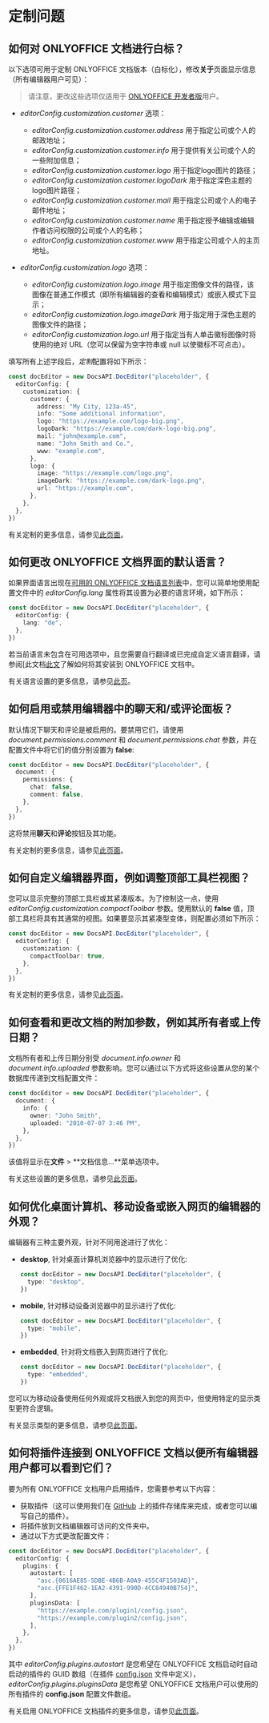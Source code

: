 ﻿---
sidebar_position: -7
---

# 定制问题

## 如何对 ONLYOFFICE 文档进行白标？

以下选项可用于定制 ONLYOFFICE 文档版本（白标化），修改**关于**页面显示信息（所有编辑器用户可见）：

> 请注意，更改这些选项仅适用于 [ONLYOFFICE 开发者版](https://www.onlyoffice.com/developer-edition-prices.aspx)用户。

- *editorConfig.customization.customer* 选项：

  - *editorConfig.customization.customer.address* 用于指定公司或个人的邮政地址；
  - *editorConfig.customization.customer.info* 用于提供有关公司或个人的一些附加信息；
  - *editorConfig.customization.customer.logo* 用于指定logo图片的路径；
  - *editorConfig.customization.customer.logoDark* 用于指定深色主题的logo图片路径；
  - *editorConfig.customization.customer.mail* 用于指定公司或个人的电子邮件地址；
  - *editorConfig.customization.customer.name* 用于指定授予编辑或编辑作者访问权限的公司或个人的名称；
  - *editorConfig.customization.customer.www* 用于指定公司或个人的主页地址。

- *editorConfig.customization.logo* 选项：

  - *editorConfig.customization.logo.image* 用于指定图像文件的路径，该图像在普通工作模式（即所有编辑器的查看和编辑模式）或嵌入模式下显示；
  - *editorConfig.customization.logo.imageDark* 用于指定用于深色主题的图像文件的路径；
  - *editorConfig.customization.logo.url* 用于指定当有人单击徽标图像时将使用的绝对 URL（您可以保留为空字符串或 null 以使徽标不可点击）。

填写所有上述字段后，*定制*配置将如下所示：

``` ts
const docEditor = new DocsAPI.DocEditor("placeholder", {
  editorConfig: {
    customization: {
      customer: {
        address: "My City, 123a-45",
        info: "Some additional information",
        logo: "https://example.com/logo-big.png",
        logoDark: "https://example.com/dark-logo-big.png",
        mail: "john@example.com",
        name: "John Smith and Co.",
        www: "example.com",
      },
      logo: {
        image: "https://example.com/logo.png",
        imageDark: "https://example.com/dark-logo.png",
        url: "https://example.com",
      },
    },
  },
})
```

有关定制的更多信息，请参见[此页面](../../usage-api/config/editor/customization/customization-standard-branding.md)。

## 如何更改 ONLYOFFICE 文档界面的默认语言？

如果界面语言出现在[可用的 ONLYOFFICE 文档语言列表](https://helpcenter.onlyoffice.com/server/document/available-languages.aspx)中，您可以简单地使用配置文件中的 *editorConfig.lang* 属性将其设置为必要的语言环境，如下所示：

``` ts
const docEditor = new DocsAPI.DocEditor("placeholder", {
  editorConfig: {
    lang: "de",
  },
})
```

若当前语言未包含在可用选项中，且您需要自行翻译或已完成自定义语言翻译，请参阅[此文档[此文](https://helpcenter.onlyoffice.com/server/docker/document/add-interface-language.aspx)了解如何将其安装到 ONLYOFFICE 文档中。

有关语言设置的更多信息，请参见[此页](../../usage-api/config/editor/editor.md)。

## 如何启用或禁用编辑器中的聊天和/或评论面板？

默认情况下聊天和评论是被启用的。要禁用它们，请使用 *document.permissions.comment* 和 *document.permissions.chat* 参数，并在配置文件中将它们的值分别设置为 **false**:

``` ts
const docEditor = new DocsAPI.DocEditor("placeholder", {
  document: {
    permissions: {
      chat: false,
      comment: false,
    },
  },
})
```

这将禁用**聊天**和**评论**按钮及其功能。

有关定制的更多信息，请参见[此页面](../../usage-api/config/editor/customization/customization-standard-branding.md)。

## 如何自定义编辑器界面，例如调整顶部工具栏视图？

您可以显示完整的顶部工具栏或其紧凑版本。为了控制这一点，使用 *editorConfig.customization.compactToolbar* 参数。使用默认的 **false** 值，顶部工具栏将具有其通常的视图。如果要显示其紧凑型变体，则配置必须如下所示：

``` ts
const docEditor = new DocsAPI.DocEditor("placeholder", {
  editorConfig: {
    customization: {
      compactToolbar: true,
    },
  },
})
```

有关定制的更多信息，请参见[此页面](../../usage-api/config/editor/customization/customization-standard-branding.md)。

## 如何查看和更改文档的附加参数，例如其所有者或上传日期？

文档所有者和上传日期分别受 *document.info.owner* 和 *document.info.uploaded* 参数影响。您可以通过以下方式将这些设置从您的某个数据库传递到文档配置文件：

``` ts
const docEditor = new DocsAPI.DocEditor("placeholder", {
  document: {
    info: {
      owner: "John Smith",
      uploaded: "2010-07-07 3:46 PM",
    },
  },
})
```

该值将显示在**文件** > **文档信息...**菜单选项中。

有关这些设置的更多信息，请参见[此页面](../../usage-api/config/document/info.md)。

## 如何优化桌面计算机、移动设备或嵌入网页的编辑器的外观？

编辑器有三种主要外观，针对不同用途进行了优化：

- **desktop**, 针对桌面计算机浏览器中的显示进行了优化:

  ``` ts
  const docEditor = new DocsAPI.DocEditor("placeholder", {
    type: "desktop",
  })
  ```

- **mobile**, 针对移动设备浏览器中的显示进行了优化:

  ``` ts
  const docEditor = new DocsAPI.DocEditor("placeholder", {
    type: "mobile",
  })
  ```

- **embedded**, 针对将文档嵌入到网页进行了优化:

  ``` ts
  const docEditor = new DocsAPI.DocEditor("placeholder", {
    type: "embedded",
  })
  ```

您可以为移动设备使用任何外观或将文档嵌入到您的网页中，但使用特定的显示类型更符合逻辑。

有关显示类型的更多信息，请参见[此页面](../../usage-api/config/config.md#type)。

## 如何将插件连接到 ONLYOFFICE 文档以便所有编辑器用户都可以看到它们？

要为所有 ONLYOFFICE 文档用户启用插件，您需要参考以下内容：

- 获取插件（这可以使用我们在 [GitHub](https://github.com/ONLYOFFICE/sdkjs-plugins) 上的插件存储库来完成，或者您可以编写自己的插件）。
- 将插件放到文档编辑器可访问的文件夹中。
- 通过以下方式更改配置文件：

``` ts
const docEditor = new DocsAPI.DocEditor("placeholder", {
  editorConfig: {
    plugins: {
      autostart: [
        "asc.{0616AE85-5DBE-4B6B-A0A9-455C4F1503AD}",
        "asc.{FFE1F462-1EA2-4391-990D-4CC84940B754}",
      ],
      pluginsData: [
        "https://example.com/plugin1/config.json",
        "https://example.com/plugin2/config.json",
      ],
    },
  },
})
```

其中 *editorConfig.plugins.autostart* 是您希望在 ONLYOFFICE 文档启动时自动启动的插件的 GUID 数组（在插件 [config.json](../../../plugin-and-macros/structure/manifest/manifest.md#guid) 文件中定义），*editorConfig.plugins.pluginsData* 是您希望 ONLYOFFICE 文档用户可以使用的所有插件的 **config.json** 配置文件数组。

有关启用 ONLYOFFICE 文档插件的更多信息，请参见[此页面](../../usage-api/config/editor/plugins.md)。
